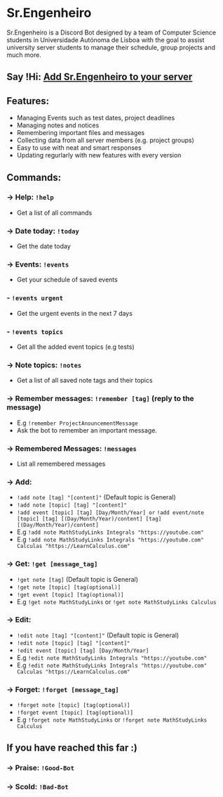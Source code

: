 # Sr.Engenheiro
Sr.Engenheiro is a Discord Bot designed by a team of Computer Science students in Universidade Autónoma de Lisboa with the goal to assist university server students to manage their schedule, group projects and much more.

## Say !Hi: [Add Sr.Engenheiro to your server](https://discord.com/api/oauth2/authorize?client_id=941089191633240104&permissions=534724475985&scope=bot)

## Features:
- Managing Events such as test dates, project deadlines
- Managing notes and notices
- Remembering important files and messages
- Collecting data from all server members (e.g. project groups)
- Easy to use with neat and smart responses
- Updating regurlarly with new features with every version

## Commands:
### -> Help: `!help`
- Get a list of all commands
### -> Date today: `!today`
- Get the date today
### -> Events: `!events`
- Get your schedule of saved events
### - `!events urgent`
- Get the urgent events in the next 7 days
###  - `!events topics`
- Get all the added event topics (e.g tests)
### -> Note topics: `!notes`
- Get a list of all saved note tags and their topics
### -> Remember messages: `!remember [tag]` (reply to the message)
- E.g `!remember ProjectAnouncementMessage`
- Ask the bot to remember an important message.
### -> Remembered Messages: `!messages`
- List all remembered messages
### -> Add:
 - `!add note [tag] "[content]"` (Default topic is General)
 - `!add note [topic] [tag] "[content]"`
 - `!add event [topic] [tag] [Day/Month/Year] or`
`!add event/note [topic]
[tag] [(Day/Month/Year)/content]
[tag] [(Day/Month/Year)/content]`
- E.g `!add note MathStudyLinks Integrals "https://youtube.com"`
- E.g `!add note MathStudyLinks
Integrals "https://youtube.com"
Calculas "https://LearnCalculus.com"`

### -> Get: `!get [message_tag]`
 - `!get note [tag]` (Default topic is General)
 - `!get note [topic] [tag(optional)]`
 - `!get event [topic] [tag(optional)]`
 - E.g `!get note MathStudyLinks` or `!get note MathStudyLinks Calculus`

### -> Edit:
 - `!edit note [tag] "[content]"` (Default topic is General)
 - `!edit note [topic] [tag] "[content]"`
 - `!edit event [topic] [tag] [Day/Month/Year]`
- E.g `!edit note MathStudyLinks Integrals "https://youtube.com"`
- E.g `!edit note MathStudyLinks
Integrals "https://youtube.com"
Calculas "https://LearnCalculus.com"`

### -> Forget: `!forget [message_tag]`
 - `!forget note [topic] [tag(optional)]`
 - `!forget event [topic] [tag(optional)]`
 - E.g `!forget note MathStudyLinks` or `!forget note MathStudyLinks Calculus`

## If you have reached this far :)
### -> Praise: `!Good-Bot`

### -> Scold: `!Bad-Bot`

